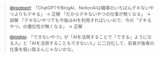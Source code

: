
> [@rootport](https://twitter.com/rootport/status/1631522867115593729?s=20): 「ChatGPTやBingAI、NotionAIは職場のいちばんデキないやつよりもデキる」
> → 正解
> 「だからデキないやつの仕事が無くなる」
> → 誤解
> 「デキないやつでも今後はAIを利用すればいいので、今の〝デキるやつ〟の優位性が無くなる」
> → 正解

> [@nishio](https://twitter.com/nishio/status/1631543214783229954?s=20): 「できないやつ」が「AIを活用することで『できる』ようになる人」と「AIを活用することもできない人」に二分化して、前者が後者の仕事を吸い取るんじゃないかな。

